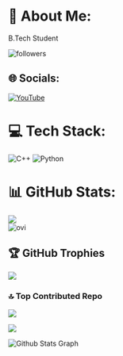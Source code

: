 # 💫 About Me:
B.Tech Student                             


<img alt="followers" title="Follow me on Github" src="https://img.shields.io/github/followers/RPK0P?color=236ad3&style=for-the-badge&logo=github&label=Follow"/>

## 🌐 Socials:
[![YouTube](https://img.shields.io/badge/YouTube-%23FF0000.svg?logo=YouTube&logoColor=white)](https://youtube.com/@RPK_SHAYR) 

# 💻 Tech Stack:
![C++](https://img.shields.io/badge/c++-%2300599C.svg?style=for-the-badge&logo=c%2B%2B&logoColor=white) ![Python](https://img.shields.io/badge/python-3670A0?style=for-the-badge&logo=python&logoColor=ffdd54)
# 📊 GitHub Stats:
![](https://github-readme-streak-stats.herokuapp.com/?user=RPK0P&theme=dark&hide_border=false)<br/>
<img src="https://github-readme-stats.vercel.app/api/top-langs?username=RPK0P&show_icons=true&locale=en&layout=compact&theme=chartreuse-dark" alt="ovi" />
## 🏆 GitHub Trophies
![](https://github-profile-trophy.vercel.app/?username=RPK0P&theme=radical&no-frame=false&no-bg=true&margin-w=4)

### 🔝 Top Contributed Repo
![](https://github-contributor-stats.vercel.app/api?username=RPK0P&limit=5&theme=dark&combine_all_yearly_contributions=true)


[![](https://visitcount.itsvg.in/api?id=RPK0P&icon=6&color=1)](https://visitcount.itsvg.in)

![ Github Stats Graph](https://github-profile-summary-cards.vercel.app/api/cards/profile-details?username=RPK0P&theme=radical&hide_border=true)

